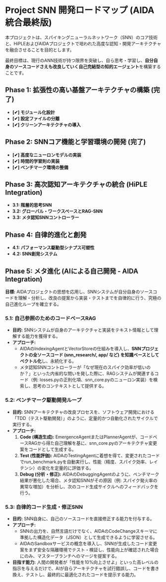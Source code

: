 # **Project SNN 開発ロードマップ (AIDA統合最終版)**

本プロジェクトは、スパイキングニューラルネットワーク（SNN）のコア技術と、HiPLEおよびAIDAプロジェクトで培われた高度な認知・開発アーキテクチャを融合させることを目的とします。

最終目標は、現行のANN技術が持つ限界を突破し、自ら思考・学習し、**自分自身のソースコードさえも改良していく自己完結型の知的エージェント**を構築することです。

## **Phase 1: 拡張性の高い基盤アーキテクチャの構築 (完了)**

* **\[✔\] モジュール化設計**  
* **\[✔\] 設定ファイルの分離**  
* **\[✔\] クリーンアーキテクチャの導入**

## **Phase 2: SNNコア機能と学習環境の開発 (完了)**

* **\[✔\] 高度なニューロンモデルの実装**  
* **\[✔\] 時間的学習則の実装**  
* **\[✔\] ベンチマーク環境の整備**

## **Phase 3: 高次認知アーキテクチャの統合 (HiPLE Integration)**

* **3.1: 階層的思考SNN**  
* **3.2: グローバル・ワークスペースとRAG-SNN**  
* **3.3: メタ認知SNNコントローラー**

## **Phase 4: 自律的進化と創発**

* **4.1: パフォーマンス駆動型シナプス可塑性**  
* **4.2: SNN創発システム**

## **Phase 5: メタ進化 (AIによる自己開発 \- AIDA Integration)**

**目標:** AIDAプロジェクトの思想を応用し、SNNシステムが自分自身のソースコードを理解・分析し、改良の提案から実装・テストまでを自律的に行う、究極の自己進化ループを確立する。

### **5.1: 自己参照のためのコードベースRAG**

* **目的:** SNNシステムが自身のアーキテクチャと実装をテキスト情報として理解する能力を獲得する。  
* **アプローチ:**  
  * AIDAのIndexingAgentとVectorStoreの仕組みを導入し、**SNNプロジェクトの全ソースコード (snn\_research/, app/ など) を知識ベースとしてベクトル化**し、永続化する。  
  * メタ認知SNNコントローラーが「なぜ現在のスパイク効率が低いのか？」といった内省的な問いを発した際に、RAGシステムが関連するコード（例: losses.pyの正則化項、snn\_core.pyのニューロン実装）を検索し、思考のコンテキストとして提供する。

### **5.2: ベンチマーク駆動開発ループ**

* **目的:** SNNアーキテクチャの改良プロセスを、ソフトウェア開発における「TDD（テスト駆動開発）」のように、定量的かつ自動化されたサイクルで実行する。  
* **アプローチ:**  
  1. **Code (構造生成):** EmergenceAgentまたはPlannerAgentが、コードベースRAGから得た自己理解を基に、snn\_core.pyのアーキテクチャ変更案をコードとして生成する。  
  2. **Test (性能評価):** AIDAのTestingAgentに着想を得て、変更されたコードでrun\_benchmark.pyを自動実行し、性能（精度、スパイク効率、レイテンシ）の変化を定量的に評価する。  
  3. **Debug (分析・修正):** AIDAのDebuggingAgentのように、ベンチマーク結果が悪化した場合、メタ認知SNNがその原因（例: スパイク発火率の異常な増加）を分析し、次のコード生成サイクルへのフィードバックを行う。

### **5.3: 自律的コード生成・修正SNN**

* **目的:** SNN自身に、自己のソースコードを直接修正する能力を付与する。  
* **アプローチ:**  
  * SNNの出力を、自然言語だけでなく、AIDAのCodeChangeスキーマに準拠した構造化データ（JSON）として生成できるように学習させる。  
  * AIDAのSandboxサービスの概念を導入し、SNNが生成したコード変更案をまず安全な隔離環境でテスト・検証し、性能向上が確認された場合にのみ、マスターブランチへのマージを提案する。  
* **目指す能力:** 人間の開発者が「性能を10%向上させよ」といった高レベルの指示を与えるだけで、AIが自らアーキテクチャを試行錯誤し、コードを書き換え、テストし、最終的に最適化されたコードを提示する能力。
